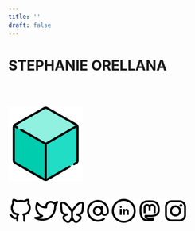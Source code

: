 ```yaml
---
title: ''
draft: false
---
```

# STEPHANIE ORELLANA

<br></br>
<!-- Include the typeit -->
<script src="https://cdn.jsdelivr.net/npm/typeit@7.0.4/dist/typeit.min.js"></script>

<!-- Include the polyfill -->
<script src="https://cdn.rawgit.com/web-animations/web-animations-js/2.2.2/web-animations.min.js"></script>

<!-- Include Animatelo -->
<script src="https://cdn.rawgit.com/gibbok/animatelo/1.0.3/dist/animatelo.min.js"></script>

<a href="/post/"><img id="cube" src="images_index/cube.png" width=150>
<br></br>


<!-- Animate! -->
<script>
var options = {
  duration: 3000,
  fill: 'both'
};
    window.animatelo.jackInTheBox('#cube', options);
</script>


<p class="multipleStrings" style = "font-family:Lucida Console, monospace;font-size:16px;font-weight: 600;"></p>


<script>
  new TypeIt(".multipleStrings", {
    strings: ["ciencia_de_datos_en_espanol"],
    breakLines: false,
    loop: false,
    speed: 100
  }).go();
</script> 

[![](images_index/github.svg)](https://github.com/sporella/) 
[![](images_index/twitter.svg)](https://twitter.com/sporella/)
[![](images_index/bsky.svg)](https://bsky.app/profile/sporella.bsky.social)
[![](images_index/at-sign.svg)](mailto:sporella.dev@gmail.com/)
[![](images_index/linkedin.svg)](https://www.linkedin.com/in/sporella)
[![](images_index/mastodon.svg)](https://lile.cl/@sporella)
[![](images_index/instagram.svg)](https://www.instagram.com/sporella.dev)